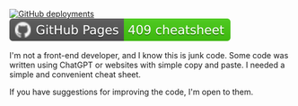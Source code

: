 [![GitHub deployments](https://img.shields.io/github/deployments/EgorKhabarov/EgorKhabarov.github.io/github-pages)](https://github.com/EgorKhabarov/EgorKhabarov.github.io/deployments/github-pages)
[![GitHub Pages badge](cheatsheet/cheatsheet_resources/badge.svg)](https://egorkhabarov.github.io/cheatsheet/)

I'm not a front-end developer, and I know this is junk code.
Some code was written using ChatGPT or websites with simple copy and paste.
I needed a simple and convenient cheat sheet.

If you have suggestions for improving the code, I'm open to them.
